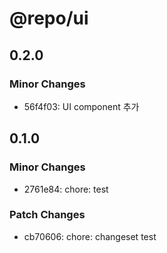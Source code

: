 # @repo/ui

## 0.2.0

### Minor Changes

- 56f4f03: UI component 추가

## 0.1.0

### Minor Changes

- 2761e84: chore: test

### Patch Changes

- cb70606: chore: changeset test
